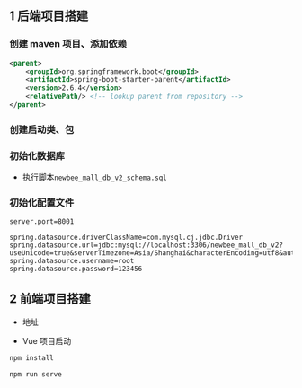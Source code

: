 ## 1 后端项目搭建

### 创建 maven 项目、添加依赖

```xml
<parent>
    <groupId>org.springframework.boot</groupId>
    <artifactId>spring-boot-starter-parent</artifactId>
    <version>2.6.4</version>
    <relativePath/> <!-- lookup parent from repository -->
</parent>


```

### 创建启动类、包

### 初始化数据库

- 执行脚本`newbee_mall_db_v2_schema.sql`

### 初始化配置文件

```properties
server.port=8001

spring.datasource.driverClassName=com.mysql.cj.jdbc.Driver
spring.datasource.url=jdbc:mysql://localhost:3306/newbee_mall_db_v2?useUnicode=true&serverTimezone=Asia/Shanghai&characterEncoding=utf8&autoReconnect=true&useSSL=false&allowMultiQueries=true
spring.datasource.username=root
spring.datasource.password=123456
```





## 2 前端项目搭建

- 地址

- Vue 项目启动

```bash
npm install

npm run serve
```





























































